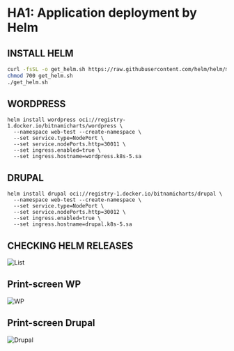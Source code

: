 # HA1: Application deployment by Helm

## INSTALL HELM

```bash
curl -fsSL -o get_helm.sh https://raw.githubusercontent.com/helm/helm/main/scripts/get-helm-3
chmod 700 get_helm.sh
./get_helm.sh
```

## WORDPRESS

```
helm install wordpress oci://registry-1.docker.io/bitnamicharts/wordpress \
  --namespace web-test --create-namespace \
  --set service.type=NodePort \
  --set service.nodePorts.http=30011 \
  --set ingress.enabled=true \
  --set ingress.hostname=wordpress.k8s-5.sa
```

## DRUPAL

```
helm install drupal oci://registry-1.docker.io/bitnamicharts/drupal \
  --namespace web-test --create-namespace \
  --set service.type=NodePort \
  --set service.nodePorts.http=30012 \
  --set ingress.enabled=true \
  --set ingress.hostname=drupal.k8s-5.sa
```

## CHECKING HELM RELEASES

![List](https://github.com/MakTruue/sa.it-academy.by/blob/md-sa2-32-25/Ruslan_Makarevich/13.K8s.Helm/helm_list.png)

## Print-screen WP

![WP](https://github.com/MakTruue/sa.it-academy.by/blob/md-sa2-32-25/Ruslan_Makarevich/13.K8s.Helm/wordpress.png)

## Print-screen Drupal

![Drupal](https://github.com/MakTruue/sa.it-academy.by/blob/md-sa2-32-25/Ruslan_Makarevich/13.K8s.Helm/drupal.png)


